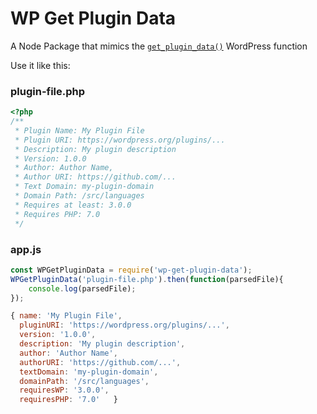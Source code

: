 # WP Get Plugin Data 
A Node Package that mimics the [`get_plugin_data()`](https://developer.wordpress.org/reference/functions/get_plugin_data/) WordPress function

Use it like this:

### plugin-file.php
```php
<?php
/**
 * Plugin Name: My Plugin File
 * Plugin URI: https://wordpress.org/plugins/...
 * Description: My plugin description
 * Version: 1.0.0
 * Author: Author Name,
 * Author URI: https://github.com/... 
 * Text Domain: my-plugin-domain
 * Domain Path: /src/languages
 * Requires at least: 3.0.0
 * Requires PHP: 7.0
 */
 ```

### app.js
```js
const WPGetPluginData = require('wp-get-plugin-data');
WPGetPluginData('plugin-file.php').then(function(parsedFile){    
    console.log(parsedFile);
});
```

```js
{ name: 'My Plugin File',
  pluginURI: 'https://wordpress.org/plugins/...',
  version: '1.0.0',
  description: 'My plugin description',
  author: 'Author Name',
  authorURI: 'https://github.com/...',
  textDomain: 'my-plugin-domain',
  domainPath: '/src/languages',  
  requiresWP: '3.0.0',
  requiresPHP: '7.0'   }
```
